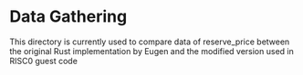 # Data Gathering

This directory is currently used to compare data of reserve_price between the original Rust implementation by Eugen and the modified version used in RISC0 guest code
